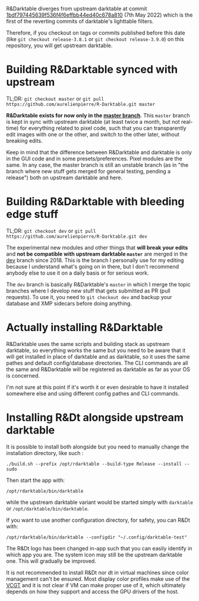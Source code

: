 R&Darktable diverges from upstream darktable at commit [1bdf797445639f536f4f6effbb44ed40c678a810](https://github.com/aurelienpierre/R-Darktable/commit/1bdf797445639f536f4f6effbb44ed40c678a810) (7th May 2022) which is the first of the reverting commits of darktable's lighttable filters. 

Therefore, if you checkout on tags or commits published before this date (like `git checkout release-3.8.1` or `git checkout release-3.9.0`) on this repository, you will get upstream darktable.

# Building R&Darktable synced with upstream

TL;DR: `git checkout master` or `git pull https://github.com/aurelienpierre/R-Darktable.git master`

__R&Darktable exists for now only in the [master branch](https://github.com/aurelienpierre/R-Darktable/tree/master)__. This `master` branch is kept in sync with upstream darktable (at least twice a month, but not real-time) for everything related to pixel code, such that you can transparently edit images with one or the other, and switch to the other later, without breaking edits. 

Keep in mind that the difference between R&Darktable and darktable is only in the GUI code and in some presets/preferences. Pixel modules are the same. In any case, the master branch is still an unstable branch (as in "the branch where new stuff gets merged for general testing, pending a release") both on upstream darktable and here.

# Building R&Darktable with bleeding edge stuff

TL;DR: `git checkout dev` or `git pull https://github.com/aurelienpierre/R-Darktable.git dev`

The experimental new modules and other things that __will break your edits__ and __not be compatible with upstream darktable `master`__ are merged in the [dev](https://github.com/aurelienpierre/R-Darktable/tree/dev) branch since 2018. This is the branch I personally use for my editing because I understand what's going on in there, but I don't recommend anybody else to use it on a daily basis or for serious work. 

The `dev` branch is basically R&Darktable's `master` in which I merge the topic branches where I develop new stuff that gets submitted as PR (pull requests). To use it, you need to `git checkout dev` and backup your database and XMP sidecars before doing anything.

# Actually installing R&Darktable

R&Darktable uses the same scripts and building stack as upstream darktable, so everything works the same but you need to be aware that it will get installed in place of darktable and as darktable, so it uses the same pathes and default config/database directories. The CLI commands are all the same and R&Darktable will be registered as darktable as far as your OS is concerned.

I'm not sure at this point if it's worth it or even desirable to have it installed somewhere else and using different config pathes and CLI commands.

# Installing R&Dt alongside upstream darktable

It is possible to install both alongside but you need to manually change the installation directory, like such : 

```shell
./build.sh --prefix /opt/rdarktable --build-type Release --install --sudo
```

Then start the app with:

```shell
/opt/rdarktable/bin/darktable
```

while the upstream darktable variant would be started simply with `darktable` or `/opt/darktable/bin/darktable`.

If you want to use another configuration directory, for safety, you can R&Dt with:

```shell
/opt/rdarktable/bin/darktable --configdir "~/.config/darktable-test"
```

The R&Dt logo has been changed in-app such that you can easily identify in which app you are. The system icon may still be the upstream darktable one. This will gradually be improved.

It is not recommended to install R&Dt nor dt in virtual machines since color management can't be ensured. Most display color profiles make use of the [VCGT](https://argyllcms.freelists.narkive.com/uTZlLmgY/vcgt-meaning-with-regard-to-the-icc-profile#post2) and it is not clear if VM can make proper use of it, which ultimately depends on how they support and access the GPU drivers of the host.